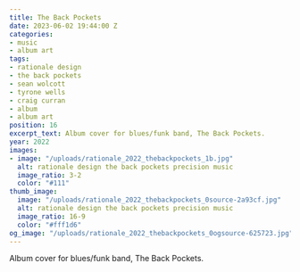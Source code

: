 ```yaml
---
title: The Back Pockets
date: 2023-06-02 19:44:00 Z
categories:
- music
- album art
tags:
- rationale design
- the back pockets
- sean wolcott
- tyrone wells
- craig curran
- album
- album art
position: 16
excerpt_text: Album cover for blues/funk band, The Back Pockets.
year: 2022
images:
- image: "/uploads/rationale_2022_thebackpockets_1b.jpg"
  alt: rationale design the back pockets precision music
  image_ratio: 3-2
  color: "#111"
thumb_image:
  image: "/uploads/rationale_2022_thebackpockets_0source-2a93cf.jpg"
  alt: rationale design the back pockets precision music
  image_ratio: 16-9
  color: "#fff1d6"
og_image: "/uploads/rationale_2022_thebackpockets_0ogsource-625723.jpg"
---
```


Album cover for blues/funk band, The Back Pockets.